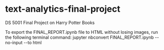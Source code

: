 # text-analytics-final-project
DS 5001 Final Project on Harry Potter Books


To export the FINAL_REPORT.ipynb file to HTML without losing images, run the following terminal command: jupyter nbconvert FINAL_REPORT.ipynb --no-input --to html
